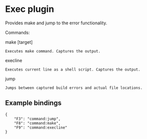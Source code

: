 # Exec plugin

Provides make and jump to the error functionality.

Commands:

make [target]

    Executes make command. Captures the output.

execline

    Executes current line as a shell script. Captures the output.

jump

    Jumps between captured build errors and actual file locations.


## Example bindings

	{
		"F3": "command:jump",
		"F8": "command:make",
		"F9": "command:execline"
	}
